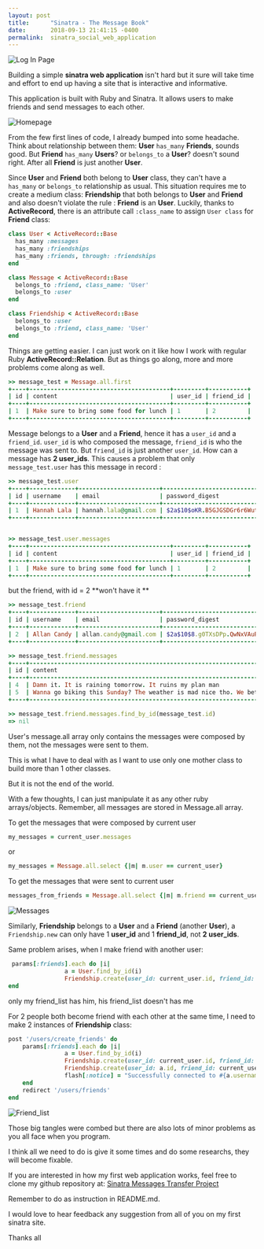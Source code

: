 ```yaml
---
layout: post
title:      "Sinatra - The Message Book"
date:       2018-09-13 21:41:15 -0400
permalink:  sinatra_social_web_application
---
```



![Log In  Page](https://i.imgur.com/g3cJ3vu.png)

Building a simple **sinatra web application** isn't hard but it sure will take time and effort to end up having a site that is interactive and informative.

This application is built with Ruby and Sinatra. It allows users to make friends and send messages to each other.

![Homepage](https://i.imgur.com/OMWsFVr.png)

From the few first lines of code, I already bumped into some headache. Think about relationship between them:
**User** `has_many` **Friends**, sounds good. But **Friend** `has_many` **Users**? or `belongs_to` a **User**? doesn't sound right. After all **Friend** is just another **User**. 

Since **User** and **Friend** both belong to **User** class, they can't have a `has_many` or `belongs_to` relationship as usual.  This situation requires me to create a medium class: **Friendship** that both belongs to **User** and **Friend** and also doesn't violate the rule : **Friend** is an **User**. Luckily, thanks to **ActiveRecord**, there is an attribute call `:class_name` to assign `User class` for **Friend** class:

```ruby
class User < ActiveRecord::Base
  has_many :messages
  has_many :friendships
  has_many :friends, through: :friendships
end

class Message < ActiveRecord::Base
  belongs_to :friend, class_name: 'User'
  belongs_to :user
end

class Friendship < ActiveRecord::Base
  belongs_to :user
  belongs_to :friend, class_name: 'User'
end
```

Things are getting easier. I can just work on it like how I work with regular Ruby **ActiveRecord::Relation**. 
But as things go along, more and more problems come along as well. 

```ruby
>> message_test = Message.all.first
+----+----------------------------------------+---------+-----------+
| id | content                                | user_id | friend_id |
+----+----------------------------------------+---------+-----------+
| 1  | Make sure to bring some food for lunch | 1       | 2         |
+----+----------------------------------------+---------+-----------+
```


Message belongs to a **User** and a **Friend**, hence it has a `user_id` and a `friend_id`.  `user_id` is who composed the message, `friend_id` is who the message was sent to. But `friend_id` is just another `user_id`. How can a message has **2 user_ids**. This causes a problem that only `message_test.user` has this message in record :

```ruby
>> message_test.user
+----+-------------+-----------------------+--------------------------------------------------------------+
| id | username    | email                 | password_digest                                              |
+----+-------------+-----------------------+--------------------------------------------------------------+
| 1  | Hannah Lala | hannah.lala@gmail.com | $2a$10$oKR.B5GJGSDGr6r6WutSauyho01ssoHTDXJCdiuPdeXXXPwbdIeZK |
+----+-------------+-----------------------+--------------------------------------------------------------+


>> message_test.user.messages
+----+----------------------------------------+---------+-----------+
| id | content                                | user_id | friend_id |
+----+----------------------------------------+---------+-----------+
| 1  | Make sure to bring some food for lunch | 1       | 2         |
+----+----------------------------------------+---------+-----------+
```

but the friend, with id = 2 **won't have it **

```ruby
>> message_test.friend
+----+-------------+-----------------------+--------------------------------------------------------------+
| id | username    | email                 | password_digest                                              |
+----+-------------+-----------------------+--------------------------------------------------------------+
| 2  | Allan Candy | allan.candy@gmail.com | $2a$10$8.g0TXsDPp.QwNxVAuPgYOG01FTqk3.FARtFlrPXGYO.vlhHwZXyW |
+----+-------------+-----------------------+--------------------------------------------------------------+

>> message_test.friend.messages
+----+--------------------------------------------------------------------------------------------+---------+-----------+
| id | content                                                                                    | user_id | friend_id |
+----+--------------------------------------------------------------------------------------------+---------+-----------+
| 4  | Damn it. It is raining tomorrow. It ruins my plan man                                      | 2       | 7         |
| 5  | Wanna go biking this Sunday? The weather is mad nice tho. We better go before it gets cold | 2       | 8         |
+----+--------------------------------------------------------------------------------------------+---------+-----------+

>> message_test.friend.messages.find_by_id(message_test.id)
=> nil
```

User's message.all array only contains the messages were composed by them, not the messages were sent to them.

This is what I have to deal with as I want to use only one mother class to build more than 1 other classes. 

But it is not the end of the world.

With a few thoughts, I can just manipulate it as any other ruby arrays/objects. Remember, all messages are stored in Message.all array.

To get the messages that were composed by current user

```ruby 
my_messages = current_user.messages
```

or 
```ruby 
my_messages = Message.all.select {|m| m.user == current_user}
```

To get the messages that were sent to current user

```ruby 
messages_from_friends = Message.all.select {|m| m.friend == current_user}
```

![Messages](https://i.imgur.com/Ls0IoTX.png)

Similarly, **Friendship** belongs to a **User** and a **Friend** (another **User**), a `Friendship.new` can only have 1 **user_id** and 1 **friend_id**, not **2 user_ids**. 

Same problem arises, when I make friend with another user:

```ruby
 params[:friends].each do |i|
				a = User.find_by_id(i)
				Friendship.create(user_id: current_user.id, friend_id: a.id)
end
```
				
only my friend_list has him, his friend_list doesn't has me

For 2 people both become friend with each other at the same time, I need to make 2 instances of **Friendship** class:

```ruby
post '/users/create_friends' do
    params[:friends].each do |i|
				a = User.find_by_id(i)
				Friendship.create(user_id: current_user.id, friend_id: a.id)
				Friendship.create(user_id: a.id, friend_id: current_user.id)
				flash[:notice] = "Successfully connected to #{a.username}."
    end
    redirect '/users/friends'
end
```

![Friend_list](https://i.imgur.com/pA4VXbH.png)

Those big tangles were combed but there are also lots of minor problems as you all face when you program. 

I think all we need to do is give it some times and do some researchs, they will become fixable.

If you are interested in how my first web application works, feel free to clone my github repository at: [Sinatra Messages Transfer Project](https://github.com/nhinhdao/sinatra-messages-transfer-project)

Remember to do as instruction in README.md. 

I would love to hear feedback any suggestion from all of you on my first sinatra site.

Thanks all
